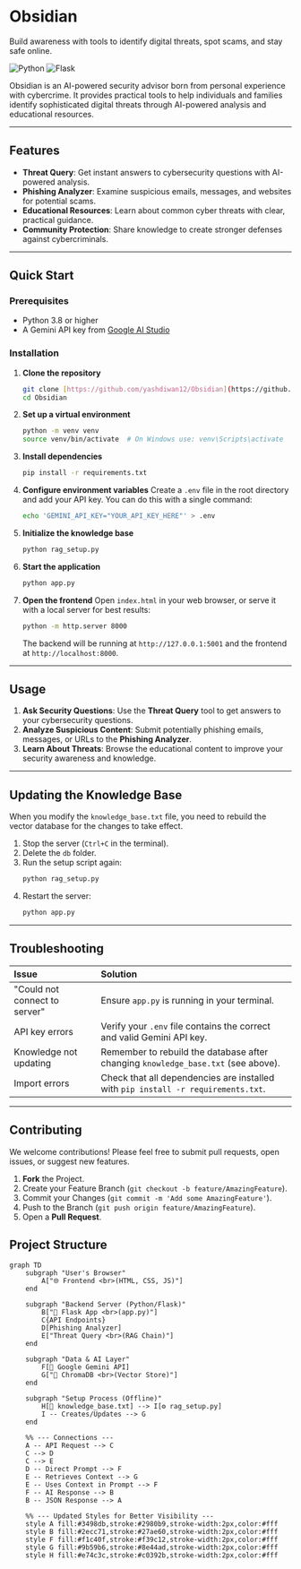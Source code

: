 # Obsidian
Build awareness with tools to identify digital threats, spot scams, and stay safe online.

![Python](https://img.shields.io/badge/Python-3.8%2B-blue)
![Flask](https://img.shields.io/badge/Flask-2.3.3-green)

Obsidian is an AI-powered security advisor born from personal experience with cybercrime. It provides practical tools to help individuals and families identify sophisticated digital threats through AI-powered analysis and educational resources.

---

## Features

* **Threat Query**: Get instant answers to cybersecurity questions with AI-powered analysis.
* **Phishing Analyzer**: Examine suspicious emails, messages, and websites for potential scams.
* **Educational Resources**: Learn about common cyber threats with clear, practical guidance.
* **Community Protection**: Share knowledge to create stronger defenses against cybercriminals.

---

##  Quick Start

### Prerequisites

* Python 3.8 or higher
* A Gemini API key from [Google AI Studio](https://aistudio.google.com/)

### Installation

1.  **Clone the repository**
    ```bash
    git clone [https://github.com/yashdiwan12/Obsidian](https://github.com/yashdiwan12/Obsidian)
    cd Obsidian
    ```

2.  **Set up a virtual environment**
    ```bash
    python -m venv venv
    source venv/bin/activate  # On Windows use: venv\Scripts\activate
    ```

3.  **Install dependencies**
    ```bash
    pip install -r requirements.txt
    ```

4.  **Configure environment variables**
    Create a `.env` file in the root directory and add your API key. You can do this with a single command:
    ```bash
    echo 'GEMINI_API_KEY="YOUR_API_KEY_HERE"' > .env
    ```

5.  **Initialize the knowledge base**
    ```bash
    python rag_setup.py
    ```

6.  **Start the application**
    ```bash
    python app.py
    ```

7.  **Open the frontend**
    Open `index.html` in your web browser, or serve it with a local server for best results:
    ```bash
    python -m http.server 8000
    ```
    The backend will be running at `http://127.0.0.1:5001` and the frontend at `http://localhost:8000`.

---

## Usage

1.  **Ask Security Questions**: Use the **Threat Query** tool to get answers to your cybersecurity questions.
2.  **Analyze Suspicious Content**: Submit potentially phishing emails, messages, or URLs to the **Phishing Analyzer**.
3.  **Learn About Threats**: Browse the educational content to improve your security awareness and knowledge.

---



##  Updating the Knowledge Base

When you modify the `knowledge_base.txt` file, you need to rebuild the vector database for the changes to take effect.

1.  Stop the server (`Ctrl+C` in the terminal).
2.  Delete the `db` folder.
3.  Run the setup script again:
    ```bash
    python rag_setup.py
    ```
4.  Restart the server:
    ```bash
    python app.py
    ```

---

## Troubleshooting

| Issue                         | Solution                                                                         |
| :---------------------------- | :------------------------------------------------------------------------------- |
| "Could not connect to server" | Ensure `app.py` is running in your terminal.                                     |
| API key errors                | Verify your `.env` file contains the correct and valid Gemini API key.             |
| Knowledge not updating        | Remember to rebuild the database after changing `knowledge_base.txt` (see above). |
| Import errors                 | Check that all dependencies are installed with `pip install -r requirements.txt`.  |


---

## Contributing

We welcome contributions! Please feel free to submit pull requests, open issues, or suggest new features.

1.  **Fork** the Project.
2.  Create your Feature Branch (`git checkout -b feature/AmazingFeature`).
3.  Commit your Changes (`git commit -m 'Add some AmazingFeature'`).
4.  Push to the Branch (`git push origin feature/AmazingFeature`).
5.  Open a **Pull Request**.

##  Project Structure
```mermaid
graph TD
    subgraph "User's Browser"
        A["🌐 Frontend <br>(HTML, CSS, JS)"]
    end

    subgraph "Backend Server (Python/Flask)"
        B["🐍 Flask App <br>(app.py)"]
        C{API Endpoints}
        D[Phishing Analyzer]
        E["Threat Query <br>(RAG Chain)"]
    end

    subgraph "Data & AI Layer"
        F[🧠 Google Gemini API]
        G["💾 ChromaDB <br>(Vector Store)"]
    end

    subgraph "Setup Process (Offline)"
        H[📄 knowledge_base.txt] --> I[⚙️ rag_setup.py]
        I -- Creates/Updates --> G
    end

    %% --- Connections ---
    A -- API Request --> C
    C --> D
    C --> E
    D -- Direct Prompt --> F
    E -- Retrieves Context --> G
    E -- Uses Context in Prompt --> F
    F -- AI Response --> B
    B -- JSON Response --> A

    %% --- Updated Styles for Better Visibility ---
    style A fill:#3498db,stroke:#2980b9,stroke-width:2px,color:#fff
    style B fill:#2ecc71,stroke:#27ae60,stroke-width:2px,color:#fff
    style F fill:#f1c40f,stroke:#f39c12,stroke-width:2px,color:#fff
    style G fill:#9b59b6,stroke:#8e44ad,stroke-width:2px,color:#fff
    style H fill:#e74c3c,stroke:#c0392b,stroke-width:2px,color:#fff
